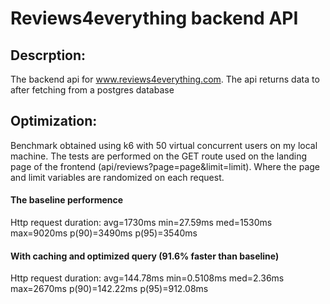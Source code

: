 # Reviews4everything backend API
## Descrption:
The backend api for www.reviews4everything.com. The api returns data to after fetching from a postgres database
## Optimization:
Benchmark obtained using k6 with 50 virtual concurrent users on my local machine. The tests are performed on the GET route used on the landing page of the frontend (api/reviews?page=page&limit=limit).
Where the page and limit variables are randomized on each request.
#### The baseline performence
Http request duration: avg=1730ms min=27.59ms med=1530ms max=9020ms    p(90)=3490ms p(95)=3540ms
#### With caching and optimized query  (91.6% faster than baseline)
Http request duration: avg=144.78ms min=0.5108ms med=2.36ms max=2670ms    p(90)=142.22ms p(95)=912.08ms


